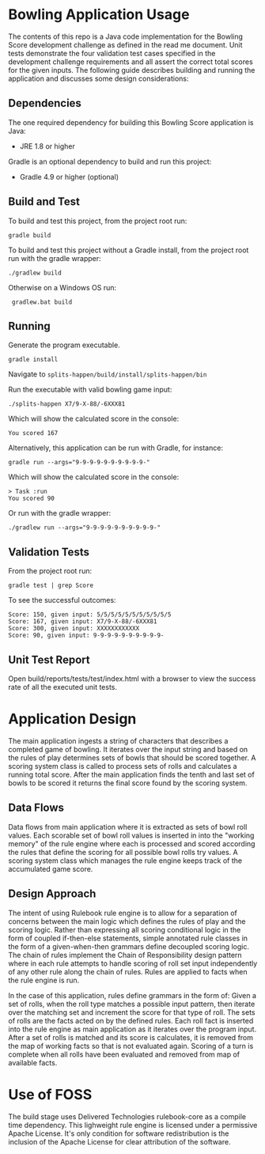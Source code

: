 # Bowling Application Usage

The contents of this repo is a Java code implementation for the Bowling Score development challenge as defined in the read me document.  Unit tests demonstrate the four validation
test cases specified in the development challenge requirements and all assert the
correct total scores for the given inputs.  The following guide describes building and running the application and discusses some design considerations:

## Dependencies
The one required dependency for building this Bowling Score application is Java:
- JRE 1.8 or higher

Gradle is an optional dependency to build and run this project:
- Gradle 4.9 or higher (optional)

## Build and Test
To build and test this project, from the project root run:

    gradle build

To build and test this project without a Gradle install, from the project root run with the gradle wrapper:

    ./gradlew build

Otherwise on a Windows OS run:

     gradlew.bat build

## Running
Generate the program executable.

    gradle install

Navigate to `splits-happen/build/install/splits-happen/bin`

Run the executable with valid bowling game input:

    ./splits-happen X7/9-X-88/-6XXX81

Which will show the calculated score in the console:   

    You scored 167

Alternatively, this application can be run with Gradle, for instance:

    gradle run --args="9-9-9-9-9-9-9-9-9-9-"

Which will show the calculated score in the console:    

    > Task :run
    You scored 90


Or run with the gradle wrapper:

    ./gradlew run --args="9-9-9-9-9-9-9-9-9-9-"

## Validation Tests
From the project root run:

    gradle test | grep Score

To see the successful outcomes:

    Score: 150, given input: 5/5/5/5/5/5/5/5/5/5/5
    Score: 167, given input: X7/9-X-88/-6XXX81
    Score: 300, given input: XXXXXXXXXXXX
    Score: 90, given input: 9-9-9-9-9-9-9-9-9-9-

## Unit Test Report
Open build/reports/tests/test/index.html with a browser to view the success rate of all the executed unit tests.

# Application Design

The main application ingests a string of characters that describes a completed game of bowling.  It iterates over the input string and based on the rules of play determines sets of bowls that should be scored together.  A scoring system class is called to process sets of rolls and calculates a running total score.  After the main application finds the tenth and last set of bowls to be scored it returns the final score found by the scoring system.

## Data Flows

Data flows from main application where it is extracted as sets of bowl roll values. Each scorable set of bowl roll values is inserted in into the "working memory" of the rule engine where each is processed and scored according the rules that define the scoring for all possible bowl rolls try values. A scoring system class which manages the rule engine keeps track of the accumulated game score.

## Design Approach

The intent of using Rulebook rule engine is to allow for a separation of concerns between the main logic which defines the rules of play and the scoring logic.  Rather than expressing all scoring conditional logic in the form of coupled if-then-else statements, simple annotated rule classes in the form of a given-when-then grammars define decoupled scoring logic.  The chain of rules implement the Chain of Responsibility design pattern where in each rule attempts to handle scoring of roll set input independently of any other rule along the chain
of rules.  Rules are applied to facts when the rule engine is run.  

In the case of this application, rules define grammars in the form of: Given a set of rolls, when the roll type matches a possible input pattern, then iterate over the matching set
and increment the score for that type of roll.  The sets of rolls are the facts acted on by the defined rules. Each roll fact is inserted into the rule engine as main application as it iterates over the program input. After a set of rolls is matched and its score is calculates, it is removed from the map of working facts so that is not evaluated again. Scoring of a turn is complete when all rolls have been evaluated and removed from map of available facts.      

# Use of FOSS

The build stage uses Delivered Technologies rulebook-core as a compile time dependency.  This lighweight rule engine is licensed under a permissive Apache License.  It's only condition for software redistribution is the inclusion of the Apache License for clear attribution of the software.
